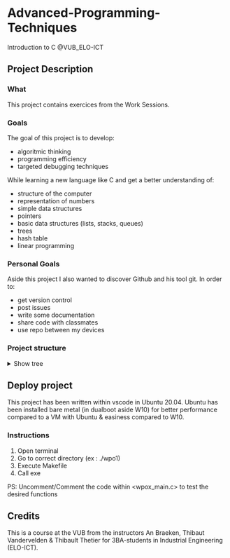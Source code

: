 # Advanced-Programming-Techniques
Introduction to C @VUB_ELO-ICT

## Project Description

### What
This project contains exercices from the Work Sessions. 

### Goals
The goal of this project is to develop:
- algoritmic thinking 
- programming efficiency
- targeted debugging techniques

While learning a new language like C and get a better understanding of:
- structure of the computer
- representation of numbers
- simple data structures
- pointers
- basic data structures (lists, stacks, queues)
- trees
- hash table
- linear programming

### Personal Goals
Aside this project I also wanted to discover Github and his tool git.
In order to:
- get version control
- post issues
- write some documentation
- share code with classmates 
- use repo between my devices

### Project structure

<details>
  <summary>Show tree</summary>
  
.
├── README.md
├── sandbox
│   ├── Makefile
│   ├── README.md
│   └── src
│       └── sandbox.c
├── wpo1
│   ├── Makefile
│   └── src
│       ├── lib_matrix.h
│       ├── lib_str.h
│       ├── matrixconv.c
│       ├── matrixmul.c
│       ├── strcat.c
│       ├── strcntdel.c
│       ├── strcpos.c
│       ├── strcpy.c
│       ├── strfree.c
│       ├── strlen.c
│       ├── strsplit.c
│       └── wpo1_main.c
│   
├── wpo2
│   ├── files
│   │   └── config.txt
│   ├── Makefile
│   └── src
│       ├── area.c
│       ├── bitdecomp.c
│       ├── countchar.c
│       ├── fancyprint.c
│       ├── readconfigfile.c
│       ├── readoperation.c
│       ├── wpo2_lib.h
│       └── wpo2_main.c
│   
├── wpo3
│   ├── Makefile
│   └── src
│       ├── bitdecomp2.c
│       ├── floatingpointemulator.c
│       ├── wpo3_lib.h
│       └── wpo3_main.c
│   
├── wpo4
│   ├── Makefile
│   └── src
│       ├── dequeue.c
│       ├── dequeuelq.c
│       ├── enqueue.c
│       ├── enqueuelq.c
│       ├── enqueuelqsorted.c
│       ├── initlinkedqueue.c
│       ├── popstack.c
│       ├── pushstack.c
│       ├── readrb.c
│       ├── wpo4_lib.h
│       ├── wpo4_main.c
│       └── writerb.c
│   
└── wpo5
    ├── Makefile
    └── src
        ├── dijkstra.c
        ├── wpo5_lib.h
        └── wpo5_main.c
</details>

## Deploy project
This project has been written within vscode in Ubuntu 20.04.
Ubuntu has been installed bare metal (in dualboot aside W10) for better performance compared to a VM with Ubuntu & easiness compared to W10.

### Instructions
1. Open terminal
2. Go to correct directory (ex : ./wpo1)
3. Execute Makefile
4. Call exe

PS: Uncomment/Comment the code within <wpox_main.c> to test the desired functions

## Credits 
This is a course at the VUB from the instructors An Braeken, Thibaut Vandervelden & Thibault Thetier for 3BA-students in Industrial Engineering (ELO-ICT).

